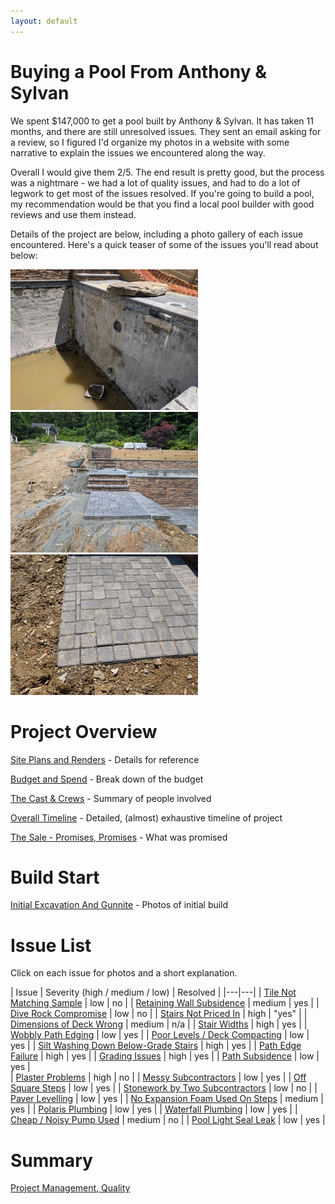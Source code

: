 ```yaml
---
layout: default
---
```


# Buying a Pool From Anthony & Sylvan 

We spent $147,000 to get a pool built by Anthony & Sylvan. It has taken 11 months, and there are still unresolved issues. They sent an email asking for a review, so I figured I'd organize my photos in a website with some narrative to explain the issues we encountered along the way.

Overall I would give them 2/5. The end result is pretty good, but the process was a nightmare - we had a lot of quality issues, and had to do a lot of legwork to get most of the issues resolved. If you're going to build a pool, my recommendation would be that you find a local pool builder with good reviews and use them instead. 

Details of the project are below, including a photo gallery of each issue encountered. Here's a quick teaser of some of the issues you'll read about below:

<a data-fancybox="highlights" href="images/14-grading5.jpg"><img src="images/small/14-grading5.jpg"></a>
<a data-fancybox="highlights" href="images/09-stairs5.jpg"><img src="images/small/09-stairs5.jpg"></a>
<a data-fancybox="highlights" href="images/13-pathedge9.jpg"><img src="images/small/13-pathedge9.jpg"></a>


# Project Overview

[Site Plans and Renders](./00-site-plans.html) - Details for reference

[Budget and Spend](./00-budget.html) - Break down of the budget

[The Cast & Crews](./00-theparties.html) - Summary of people involved
 
[Overall Timeline](./01-timeline.html) - Detailed, (almost) exhaustive timeline of project

[The Sale - Promises, Promises](./02-thesale.html) - What was promised

# Build Start

[Initial Excavation And Gunnite](./03-excavation.html) - Photos of initial build

# Issue List

Click on each issue for photos and a short explanation.

| Issue | Severity (high / medium / low) | Resolved | 
|---|---|
| [Tile Not Matching Sample](./04-tile.html) | low | no |
| [Retaining Wall Subsidence](./05-subsidence.html) | medium | yes | 
| [Dive Rock Compromise](./06-diverock.html) | low | no |
| [Stairs Not Priced In](./07-stairs.html) | high | "yes" | 
| [Dimensions of Deck Wrong](./08-dimensions.html) | medium | n/a |
| [Stair Widths](./09-stairwidths.html) | high | yes |
| [Wobbly Path Edging](./10-pathedging.html) | low | yes |
| [Poor Levels / Deck Compacting](./11-deckcompacting.html) | low | yes | 
| [Silt Washing Down Below-Grade Stairs](./12-belowgradestairs.html) | high | yes | 
| [Path Edge Failure](./13-pathedgefailure.html) | high | yes | 
| [Grading Issues](./14-grading.html) | high | yes | 
| [Path Subsidence](./15-path-subsidence.html) | low | yes |  
| [Plaster Problems](./16-plaster.html) | high | no | 
| [Messy Subcontractors](./17-subcontractors.html) | low | yes | 
| [Off Square Steps](./18-squintsteps.html) | low | yes |
| [Stonework by Two Subcontractors](./19-stonework.html) | low | no |
| [Paver Levelling](./20-levelling.html) | low | yes | 
| [No Expansion Foam Used On Steps](./21-expansionfoam.html) | medium | yes | 
| [Polaris Plumbing](./23-polaris-plumbing.html) | low | yes | 
| [Waterfall Plumbing](./24-waterfall-plumbing.html) | low | yes | 
| [Cheap / Noisy Pump Used](./25-cheap-pump.html) | medium | no |
| [Pool Light Seal Leak](./26-pool-light.html) | low | yes |

# Summary

[Project Management, Quality](./27-summary.html)

